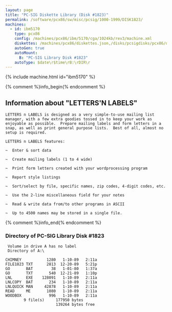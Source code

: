 ```yaml
---
layout: page
title: "PC-SIG Diskette Library (Disk #1823)"
permalink: /software/pcx86/sw/misc/pcsig/1000-1999/DISK1823/
machines:
  - id: ibm5170
    type: pcx86
    config: /machines/pcx86/ibm/5170/cga/1024kb/rev3/machine.xml
    diskettes: /machines/pcx86/diskettes.json,/disks/pcsigdisks/pcx86/diskettes.json
    autoGen: true
    autoMount:
      B: "PC-SIG Library Disk #1823"
    autoType: $date\r$time\rB:\rDIR\r
---
```


{% include machine.html id="ibm5170" %}

{% comment %}info_begin{% endcomment %}

## Information about "LETTERS'N LABELS"

    LETTERS n LABELS is designed as a very simple-to-use mailing list
    manager, with a few extra goodies tossed in to keep your work as
    enjoyable as possible.  Prepare mailing labels and form letters in a
    snap, as well as print general purpose lists.  Best of all, almost no
    setup is required.
    
    LETTERS n LABELS features:
    
    ~  Enter & sort data
    
    ~  Create mailing labels (1 to 4 wide)
    
    ~  Print form letters created with your wordprocessing program
    
    ~  Report style listings
    
    ~  Sort/select by file, specific names, zip codes, 4-digit codes, etc.
    
    ~  Use the 2-line miscellaneous field for your notes
    
    ~  Read & write data from/to other programs in ASCII
    
    ~  Up to 4500 names may be stored in a single file.
{% comment %}info_end{% endcomment %}


### Directory of PC-SIG Library Disk #1823

     Volume in drive A has no label
     Directory of A:\

    CHIMNEY           1280   1-10-89   2:11a
    FILE1823 TXT      2813  12-20-89   5:21p
    GO       BAT        38   1-01-80   1:37a
    GO       TXT       540  12-21-89   1:10p
    LNL      EXE    128091   1-10-89   2:11a
    LNLCOPY  BAT       234   1-10-89   2:11a
    LNLQUICK MAN     42878   1-10-89   2:11a
    READ     ME       1080   1-10-89   2:11a
    WOODBOX            996   1-10-89   2:11a
            9 file(s)     177950 bytes
                          139264 bytes free
